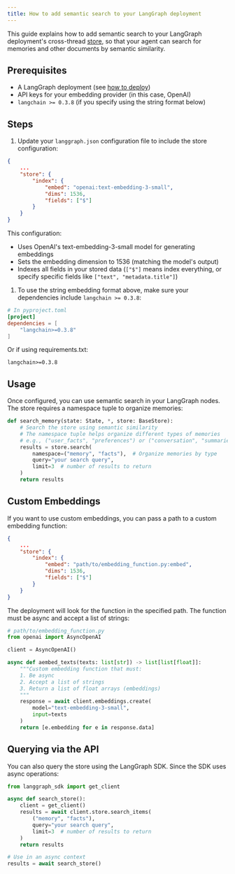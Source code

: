```yaml
---
title: How to add semantic search to your LangGraph deployment
---
```

This guide explains how to add semantic search to your LangGraph deployment's cross-thread [store](../../concepts/persistence#memory-store), so that your agent can search for memories and other documents by semantic similarity.

## Prerequisites

* A LangGraph deployment (see [how to deploy](setup_pyproject))
* API keys for your embedding provider (in this case, OpenAI)
* `langchain >= 0.3.8` (if you specify using the string format below)

## Steps

1. Update your `langgraph.json` configuration file to include the store configuration:

```json
{
    ...
    "store": {
        "index": {
            "embed": "openai:text-embedding-3-small",
            "dims": 1536,
            "fields": ["$"]
        }
    }
}
```

This configuration:

* Uses OpenAI's text-embedding-3-small model for generating embeddings
* Sets the embedding dimension to 1536 (matching the model's output)
* Indexes all fields in your stored data (`["$"]` means index everything, or specify specific fields like `["text", "metadata.title"]`)

1. To use the string embedding format above, make sure your dependencies include `langchain >= 0.3.8`:

```toml
# In pyproject.toml
[project]
dependencies = [
    "langchain>=0.3.8"
]
```

Or if using requirements.txt:

```
langchain>=0.3.8
```

## Usage

Once configured, you can use semantic search in your LangGraph nodes. The store requires a namespace tuple to organize memories:

```python
def search_memory(state: State, *, store: BaseStore):
    # Search the store using semantic similarity
    # The namespace tuple helps organize different types of memories
    # e.g., ("user_facts", "preferences") or ("conversation", "summaries")
    results = store.search(
        namespace=("memory", "facts"),  # Organize memories by type
        query="your search query",
        limit=3  # number of results to return
    )
    return results
```

## Custom Embeddings

If you want to use custom embeddings, you can pass a path to a custom embedding function:

```json
{
    ...
    "store": {
        "index": {
            "embed": "path/to/embedding_function.py:embed",
            "dims": 1536,
            "fields": ["$"]
        }
    }
}
```

The deployment will look for the function in the specified path. The function must be async and accept a list of strings:

```python
# path/to/embedding_function.py
from openai import AsyncOpenAI

client = AsyncOpenAI()

async def aembed_texts(texts: list[str]) -> list[list[float]]:
    """Custom embedding function that must:
    1. Be async
    2. Accept a list of strings
    3. Return a list of float arrays (embeddings)
    """
    response = await client.embeddings.create(
        model="text-embedding-3-small",
        input=texts
    )
    return [e.embedding for e in response.data]
```

## Querying via the API

You can also query the store using the LangGraph SDK. Since the SDK uses async operations:

```python
from langgraph_sdk import get_client

async def search_store():
    client = get_client()
    results = await client.store.search_items(
        ("memory", "facts"),
        query="your search query",
        limit=3  # number of results to return
    )
    return results

# Use in an async context
results = await search_store()
```
